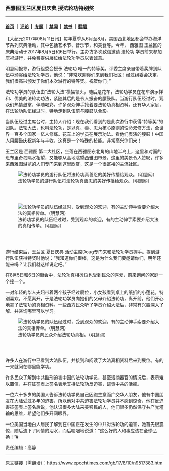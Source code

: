 ### 西雅图玉兰区夏日庆典 授法轮功特别奖

---

#### [首页](../../../..?n9517383) &nbsp;|&nbsp; [评论](../../../../../epoch-comment?n9517383) &nbsp;|&nbsp; [专题](../../../../../epoch-special?n9517383) &nbsp;|&nbsp; [禁闻](../../../../../epoch-news?n9517383) &nbsp;|&nbsp; [禁书](../../../../../books?n9517383) &nbsp;|&nbsp; [翻墙](https://github.com/gfw-breaker/nogfw/blob/master/README.md?n9517383)


<div class="post_content" id="artbody" itemprop="articleBody">
 <!-- article content begin -->
 <p>
  【大纪元2017年08月11日讯】每年夏季从6月至8月，美国西北地区都会举办海洋节系列庆典活动，其中包括艺术节、音乐节，和美食等。今年，
  <ok href="https://www.epochtimes.com/gb/tag/%E8%A5%BF%E9%9B%85%E5%9B%BE.html">
   西雅图
  </ok>
  玉兰区的庆典活动于2017年8月5日和6日举行。主办方多次致信邀请
  <ok href="https://www.epochtimes.com/gb/tag/%E6%B3%95%E8%BD%AE%E5%8A%9F.html">
   法轮功
  </ok>
  学员前来参加庆祝游行，并免费提供展位给法轮功学员以表诚意。
 </p>
 <p>
  明慧网报导，游行组委会授予
  <ok href="https://www.epochtimes.com/gb/tag/%E6%B3%95%E8%BD%AE%E5%8A%9F.html">
   法轮功
  </ok>
  唯一的特等奖，评委主席亲自带着奖牌到队伍中颁奖给法轮功学员，他说：“非常欢迎你们来到我们社区！经过组委会决定，我们很高兴颁发于你们本次游行的特等奖。祝贺你们。”
 </p>
 <p>
  法轮功学员的队伍由“法轮大法”横幅领头，随后是花车，法轮功学员在花车演示祥和、优美的法轮功功法，紧随其后的是令人振奋的腰鼓队。当游行队伍经过时，观众们热情鼓掌，伴随喝彩。许多观众伸手抢着要法轮功真相资料。还有华人家庭，在法轮功队伍经过时，特地走到队伍前与腰鼓队合影。
 </p>
 <p>
  当队伍经过主席台时，主持人介绍：现在我们看到的是此次游行中获得“特等奖”的团队。法轮大法，也叫法轮功，是以真、善、忍为核心原则的性命双修方法，全世界一百多个国家一亿人修炼。花车上的学员在展示功法。看他们表演的腰鼓！中国人用腰鼓庆祝新年与丰收，这真是一个特殊的技能。非常高兴你们来！
 </p>
 <p>
  玉兰区是
  <ok href="https://www.epochtimes.com/gb/tag/%E8%A5%BF%E9%9B%85%E5%9B%BE.html">
   西雅图
  </ok>
  第二大社区，坐落在西雅图东北角的山地半岛上，这里和对面的班布里奇岛隔水相望，又能够从高地眺望西雅图市景，这里的美景令人赞叹，许多来西雅图游览的人们专门来到这里欣赏，这是一个很富裕的主流社区。
 </p>
 <figure aria-describedby="caption-attachment-9517437" class="wp-caption aligncenter" id="attachment_9517437" style="width: 450px">
  <ok href=" https://i.epochtimes.com/assets/uploads/2017/08/2017-8-9-seattle-ocean-festival_02-ss-450x230.jpg" rel="noreferrer noopener" target="_blank">
   <img alt=" 法轮功学员的游行队伍将法轮功真善忍的美好传播给观众。（明慧网）" class="size-medium wp-image-9517437" src="https://i.epochtimes.com/assets/uploads/2017/08/2017-8-9-seattle-ocean-festival_02-ss-450x230.jpg"/>
  </ok>
  <br/><figcaption class="wp-caption-text" id="caption-attachment-9517437">
   法轮功学员的游行队伍将法轮功真善忍的美好传播给观众。（明慧网）
  </figcaption><br/>
 </figure><br/>
 <figure aria-describedby="caption-attachment-9517440" class="wp-caption aligncenter" id="attachment_9517440" style="width: 450px">
  <ok href=" https://i.epochtimes.com/assets/uploads/2017/08/2017-8-9-seattle-ocean-festival_03-ss-450x300.jpg" rel="noreferrer noopener" target="_blank">
   <img alt="法轮功学员的队伍经过时，受到观众的欢迎，有的主动伸手索要介绍大法的真相传单。（明慧网）" class="size-medium wp-image-9517440" src="https://i.epochtimes.com/assets/uploads/2017/08/2017-8-9-seattle-ocean-festival_03-ss-450x300.jpg"/>
  </ok>
  <br/><figcaption class="wp-caption-text" id="caption-attachment-9517440">
   法轮功学员的队伍经过时，受到观众的欢迎，有的主动伸手索要介绍大法的真相传单。（明慧网）
  </figcaption><br/>
 </figure><br/>
 <p>
  游行结束后，玉兰区
  <ok href="https://www.epochtimes.com/gb/tag/%E5%A4%8F%E6%97%A5%E5%BA%86%E5%85%B8.html">
   夏日庆典
  </ok>
  活动主席Doug专门来和法轮功学员握手。提到游行队伍获得特奖时他说：“我知道你们很棒，这是为什么我们要邀请你们，明年还能来吗？让我们就这样说定吧。”
 </p>
 <p>
  在8月5日和6日的街会中，法轮功真相摊位也受到民众的喜爱，前来询问的家庭一个接一个。
 </p>
 <p>
  一对年轻的华人夫妇带着两个孩子经过展位，小女孩看到桌上的纸折的小莲花，特别喜欢，不愿离开，于是法轮功学员向她们的父母介绍法轮功，离开前，他们开心地拿了法轮功的真相资料。一些西方民众听了学员介绍大法后，非常有兴趣深入了解、并咨询哪里可以学习。
 </p>
 <figure aria-describedby="caption-attachment-9517444" class="wp-caption aligncenter" id="attachment_9517444" style="width: 450px">
  <ok href=" https://i.epochtimes.com/assets/uploads/2017/08/2017-8-9-seattle-ocean-festival_05-ss-450x300.jpg" rel="noreferrer noopener" target="_blank">
   <img alt="法轮功学员的队伍经过时，受到观众的欢迎，有的主动伸手索要介绍大法的真相传单。（明慧网）" class="size-medium wp-image-9517444" src="https://i.epochtimes.com/assets/uploads/2017/08/2017-8-9-seattle-ocean-festival_05-ss-450x300.jpg"/>
  </ok>
  <br/><figcaption class="wp-caption-text" id="caption-attachment-9517444">
   法轮功学员向民众介绍法轮功真相。（明慧网）
  </figcaption><br/>
 </figure><br/>
 <p>
  许多人在游行中已看到大法队伍，并接到和阅读了大法真相资料后来到展位。有的一来就问在哪里能学功。
 </p>
 <p>
  许多民众了解到中共酷刑迫害中国的法轮功学员，甚至活摘器官的情况后，表示难以置信，并在征签表上签名表示支持法轮功反迫害，谴责中共的活摘。
 </p>
 <p>
  一位六十多岁的美国人告诉法轮功学员自己因跑生意而广交华人朋友，他有中国朋友在大陆受过多年的迫害，所以他对中共迫害法轮功学员并不感到惊奇，他在反迫害征签表上签名后说，他认识很多大陆来美移民的人，他们很多仍然保守共产党灌输的思维，希望他们多开阔眼界。
 </p>
 <p>
  一位美国当地白人居民了解到在中国正在发生的中共对法轮功的迫害，她首先很震惊，随后流下了同情的泪水，而后哽咽地说道：“这么好的人和事应该在全球弘扬！”#
 </p>
 <p>
  责任编辑：高静
 </p>
 <!-- article content end -->
 <div id="below_article_ad">
 </div>
</div>


---

原文链接（需翻墙）：https://www.epochtimes.com/gb/17/8/10/n9517383.htm